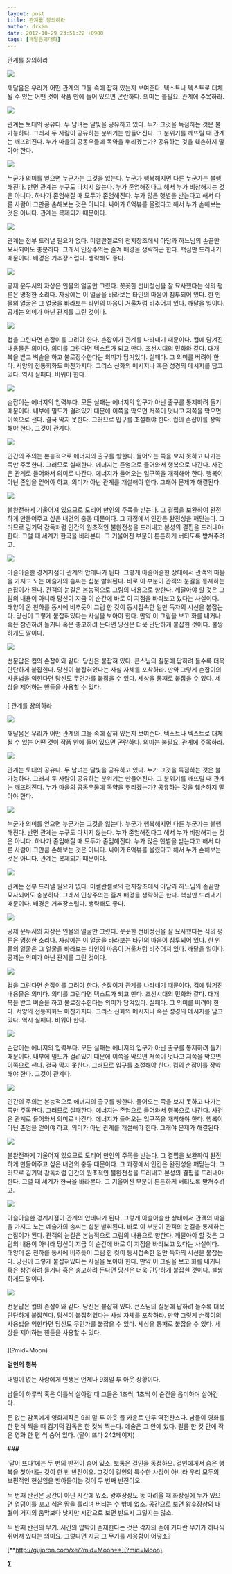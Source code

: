 ```yaml
---
layout: post
title: 관계를 창의하라
author: drkim
date: 2012-10-29 23:51:22 +0900
tags: [깨달음의대화]
---
```

 관계를 창의하라 



 
![](/files/attach/images/198/161/280/o1.JPG) 

 깨달음은 우리가 어떤 관계의 그물 속에 잡혀 있는지 보여준다. 텍스트나 텍스트로 대체될 수 있는 어떤 것이 작품 안에 들어 있으면 곤란하다. 의미는 불필요. 관계에 주목하라. 



 
![](/files/attach/images/198/161/280/o2.JPG) 

 관계는 토대의 공유다. 두 남녀는 달빛을 공유하고 있다. 누가 그것을 독점하는 것은 불가능하다. 그래서 두 사람이 공유하는 분위기는 만들어진다. 그 분위기를 깨뜨릴 때 관계는 깨뜨려진다. 누가 마을의 공동우물에 독약을 뿌리겠는가? 공유하는 것을 훼손하지 말아야 한다. 



 
![](/files/attach/images/198/161/280/o3.JPG) 

 누군가 의미를 얻으면 누군가는 그것을 잃는다. 누군가 행복해지면 다른 누군가는 불행해진다. 반면 관계는 누구도 다치지 않는다. 누가 존엄해진다고 해서 누가 비참해지는 것은 아니다. 하나가 존엄해질 때 모두가 존엄해진다. 누가 많은 햇볕을 받는다고 해서 다른 사람이 그만큼 손해보는 것은 아니다. 싸이가 6억뷰를 올렸다고 해서 누가 손해보는 것은 아니다. 관계는 복제되기 때문이다. 



 
![](/files/attach/images/198/161/280/o4.JPG) 

 관계는 전부 드러낼 필요가 없다. 미켈란젤로의 천지창조에서 아담과 하느님의 손끝만 묘사되어도 충분하다. 그래서 인상주의는 즐겨 배경을 생략하곤 한다. 핵심만 드러내기 때문이다. 배경은 거추장스럽다. 생략해도 좋다. 



 
![](/files/attach/images/198/161/280/o5.jpg) 

 공제 윤두서의 자상은 인물의 얼굴만 그렸다. 꼿꼿한 선비정신을 잘 묘사했다는 식의 평론은 멍청한 소리다. 자상에는 이 얼굴을 바라보는 타인의 마음이 침투되어 있다. 한 인물의 얼굴은 그 얼굴을 바라보는 타인의 마음이 거울처럼 비추어져 있다. 깨달을 일이다. 공제는 의미가 아닌 관계를 그린 것이다. 



 
![](/files/attach/images/198/161/280/o6.JPG) 

 컵을 그린다면 손잡이를 그려야 한다. 손잡이가 관계를 나타내기 때문이다. 컵에 담겨진 내용물은 의미다. 의미를 그린다면 텍스트가 되고 만다. 조선시대의 민화와 같다. 대개 복을 받고 벼슬을 하고 불로장수한다는 의미가 담겨있다. 실패다. 그 의미를 버려야 한다. 서양의 전통회화도 마찬가지다. 그리스 신화의 메시지나 혹은 성경의 메시지를 담고 있다. 역시 실패다. 비워야 한다. 



 
![](/files/attach/images/198/161/280/o7.JPG) 

 손잡이는 에너지의 입력부다. 모든 실패는 에너지의 입구가 아닌 출구를 통제하려 들기 때문이다. 내부에 밀도가 걸려있기 때문에 이쪽을 막으면 저쪽이 덧나고 저쪽을 막으면 이쪽으로 샌다. 결국 막지 못한다. 그러므로 입구를 조절해야 한다. 컵의 손잡이를 장악해야 한다. 그것이 관계다. 



 
![](/files/attach/images/198/161/280/o8.JPG) 

 인간의 주의는 본능적으로 에너지의 출구를 향한다. 들어오는 쪽을 보지 못하고 나가는 쪽만 주목한다. 그러므로 실패한다. 에너지는 존엄으로 들어와서 행복으로 나간다. 사건은 관계로 들어와서 의미로 나간다. 에너지가 들어오는 입구쪽을 개척해야 한다. 행복이 아닌 존엄을 얻어야 하고, 의미가 아닌 관계를 개설해야 한다. 그래야 문제가 해결된다. 



 
![](/files/attach/images/198/161/280/o9.JPG) 

 불완전하게 기울어져 있으므로 도리어 만인의 주목을 받는다. 그 결핍을 보완하여 완전하게 만들어주고 싶은 내면의 충동 때문이다. 그 과정에서 인간은 완전성을 깨닫는다. 그러므로 김기덕 감독처럼 인간의 원초적인 불완전성을 드러내고 본성의 결핍을 드러내야 한다. 그럴 때 세계가 한국을 바라본다. 그 기울어진 부분이 튼튼하게 버티도록 받쳐주려고. 



 
![](/files/attach/images/198/161/280/o10.JPG) 

 아슬아슬한 경계지점이 관계의 안테나가 된다. 그렇게 아슬아슬한 상태에서 관객의 마음을 가지고 노는 예술가의 솜씨는 십분 발휘된다. 바로 이 부분이 관객의 눈길을 통제하는 손잡이가 된다. 관객의 눈길은 본능적으로 그림의 내용으로 향한다. 깨달아야 할 것은 그림의 내용이 아니라 당신이 지금 이 순간에 바로 이 지점을 바라보고 있다는 사실이다. 태양이 온 천하를 동시에 비추듯이 그림 한 컷이 동시접속한 일만 독자의 시선을 붙잡는다. 당신이 그렇게 붙잡혀있다는 사실을 보아야 한다. 만약 이 그림을 보고 화를 내거나 혹은 참견하려 들거나 혹은 충고하려 든다면 당신은 더욱 단단하게 붙잡힌 것이다. 불쌍하게도 말이다. 



 
![](/files/attach/images/198/161/280/o11.JPG) 

 선문답은 컵의 손잡이와 같다. 당신은 붙잡혀 있다. 큰스님의 질문에 답하려 들수록 더욱 단단하게 붙잡힌다. 당신이 붙잡혀있다는 사실 자체를 포착하라. 만약 그렇게 손잡이의 사용법을 익힌다면 당신도 무언가를 붙잡을 수 있다. 세상을 통째로 붙잡을 수 있다. 세상을 제어하는 핸들을 사용할 수 있다. 



 ###

  
  




  
[ 관계를 창의하라 



 
![](/files/attach/images/198/161/280/o1.JPG) 

 깨달음은 우리가 어떤 관계의 그물 속에 잡혀 있는지 보여준다. 텍스트나 텍스트로 대체될 수 있는 어떤 것이 작품 안에 들어 있으면 곤란하다. 의미는 불필요. 관계에 주목하라. 



 
![](/files/attach/images/198/161/280/o2.JPG) 

 관계는 토대의 공유다. 두 남녀는 달빛을 공유하고 있다. 누가 그것을 독점하는 것은 불가능하다. 그래서 두 사람이 공유하는 분위기는 만들어진다. 그 분위기를 깨뜨릴 때 관계는 깨뜨려진다. 누가 마을의 공동우물에 독약을 뿌리겠는가? 공유하는 것을 훼손하지 말아야 한다. 



 
![](/files/attach/images/198/161/280/o3.JPG) 

 누군가 의미를 얻으면 누군가는 그것을 잃는다. 누군가 행복해지면 다른 누군가는 불행해진다. 반면 관계는 누구도 다치지 않는다. 누가 존엄해진다고 해서 누가 비참해지는 것은 아니다. 하나가 존엄해질 때 모두가 존엄해진다. 누가 많은 햇볕을 받는다고 해서 다른 사람이 그만큼 손해보는 것은 아니다. 싸이가 6억뷰를 올렸다고 해서 누가 손해보는 것은 아니다. 관계는 복제되기 때문이다. 



 
![](/files/attach/images/198/161/280/o4.JPG) 

 관계는 전부 드러낼 필요가 없다. 미켈란젤로의 천지창조에서 아담과 하느님의 손끝만 묘사되어도 충분하다. 그래서 인상주의는 즐겨 배경을 생략하곤 한다. 핵심만 드러내기 때문이다. 배경은 거추장스럽다. 생략해도 좋다. 



 
![](/files/attach/images/198/161/280/o5.jpg) 

 공제 윤두서의 자상은 인물의 얼굴만 그렸다. 꼿꼿한 선비정신을 잘 묘사했다는 식의 평론은 멍청한 소리다. 자상에는 이 얼굴을 바라보는 타인의 마음이 침투되어 있다. 한 인물의 얼굴은 그 얼굴을 바라보는 타인의 마음이 거울처럼 비추어져 있다. 깨달을 일이다. 공제는 의미가 아닌 관계를 그린 것이다. 



 
![](/files/attach/images/198/161/280/o6.JPG) 

 컵을 그린다면 손잡이를 그려야 한다. 손잡이가 관계를 나타내기 때문이다. 컵에 담겨진 내용물은 의미다. 의미를 그린다면 텍스트가 되고 만다. 조선시대의 민화와 같다. 대개 복을 받고 벼슬을 하고 불로장수한다는 의미가 담겨있다. 실패다. 그 의미를 버려야 한다. 서양의 전통회화도 마찬가지다. 그리스 신화의 메시지나 혹은 성경의 메시지를 담고 있다. 역시 실패다. 비워야 한다. 



 
![](/files/attach/images/198/161/280/o7.JPG) 

 손잡이는 에너지의 입력부다. 모든 실패는 에너지의 입구가 아닌 출구를 통제하려 들기 때문이다. 내부에 밀도가 걸려있기 때문에 이쪽을 막으면 저쪽이 덧나고 저쪽을 막으면 이쪽으로 샌다. 결국 막지 못한다. 그러므로 입구를 조절해야 한다. 컵의 손잡이를 장악해야 한다. 그것이 관계다. 



 
![](/files/attach/images/198/161/280/o8.JPG) 

 인간의 주의는 본능적으로 에너지의 출구를 향한다. 들어오는 쪽을 보지 못하고 나가는 쪽만 주목한다. 그러므로 실패한다. 에너지는 존엄으로 들어와서 행복으로 나간다. 사건은 관계로 들어와서 의미로 나간다. 에너지가 들어오는 입구쪽을 개척해야 한다. 행복이 아닌 존엄을 얻어야 하고, 의미가 아닌 관계를 개설해야 한다. 그래야 문제가 해결된다. 



 
![](/files/attach/images/198/161/280/o9.JPG) 

 불완전하게 기울어져 있으므로 도리어 만인의 주목을 받는다. 그 결핍을 보완하여 완전하게 만들어주고 싶은 내면의 충동 때문이다. 그 과정에서 인간은 완전성을 깨닫는다. 그러므로 김기덕 감독처럼 인간의 원초적인 불완전성을 드러내고 본성의 결핍을 드러내야 한다. 그럴 때 세계가 한국을 바라본다. 그 기울어진 부분이 튼튼하게 버티도록 받쳐주려고. 



 
![](/files/attach/images/198/161/280/o10.JPG) 

 아슬아슬한 경계지점이 관계의 안테나가 된다. 그렇게 아슬아슬한 상태에서 관객의 마음을 가지고 노는 예술가의 솜씨는 십분 발휘된다. 바로 이 부분이 관객의 눈길을 통제하는 손잡이가 된다. 관객의 눈길은 본능적으로 그림의 내용으로 향한다. 깨달아야 할 것은 그림의 내용이 아니라 당신이 지금 이 순간에 바로 이 지점을 바라보고 있다는 사실이다. 태양이 온 천하를 동시에 비추듯이 그림 한 컷이 동시접속한 일만 독자의 시선을 붙잡는다. 당신이 그렇게 붙잡혀있다는 사실을 보아야 한다. 만약 이 그림을 보고 화를 내거나 혹은 참견하려 들거나 혹은 충고하려 든다면 당신은 더욱 단단하게 붙잡힌 것이다. 불쌍하게도 말이다. 



 
![](/files/attach/images/198/161/280/o11.JPG) 

 선문답은 컵의 손잡이와 같다. 당신은 붙잡혀 있다. 큰스님의 질문에 답하려 들수록 더욱 단단하게 붙잡힌다. 당신이 붙잡혀있다는 사실 자체를 포착하라. 만약 그렇게 손잡이의 사용법을 익힌다면 당신도 무언가를 붙잡을 수 있다. 세상을 통째로 붙잡을 수 있다. 세상을 제어하는 핸들을 사용할 수 있다. 



 ###

  
  




  
](?mid=Moon) 



  


  


  **걸인의 행복**

  


내일이 없는 사람에게 인생은 언제나 9회말 투 아웃 상황이다.

  


남들이 하루씩 혹은 이틀씩 살아갈 때 그들은 1초씩, 1초씩 이 순간을 음미하며 살아간다.

  


  


돈 없는 감독에게 영화제작은 9회 말 투 아웃 풀 카운트 만루 역전찬스다. 남들이 영화를 한 편식 찍을 때 김기덕 감독은 한 컷씩 찍는다. 예술은 그 안에 있다. 필름 한 컷 안에 작은 영화 한 편 씩 숨어 있다. (달이 뜨다 242페이지)

  


 **###**

  


'달이 뜨다'에는 두 번의 반전이 숨어 있소. 보통은 걸인을 동정하오. 걸인에게서 숨은 행복을 찾아내는 것이 한 번 반전이오. 그것이 걸인의 특수한 사정이 아니라 우리 모두의 보편적인 현실임을 받아들이는 것이 두 번째 반전이오.

  


두 번째 반전은 공간이 아닌 시간에 있소. 왕후장상도 똥 마려울 때 화장실에 누가 있으면 엉덩이를 꼬고 식은 땀을 흘리며 버티는 수 밖에 없소. 공간으로 보면 왕후장상의 대궐이 거지의 움막보다 낫지만 시간으로 보면 반드시 그렇지는 않소.

  


두 반째 반전의 무기. 시간의 압박이 존재한다는 것은 각자의 손에 커다란 무기가 하나씩 쥐어져 있다는 의미요. 그렇다면 지금 그 무기를 사용함이 어떻소?

  


  






[**http://gujoron.com/xe/?mid=Moon**](?mid=Moon)

**∑**